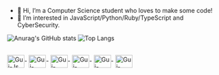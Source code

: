 - 👋 Hi, I’m a Computer Science student who loves to make some code!
- 👀 I’m interested in JavaScript/Python/Ruby/TypeScript and CyberSecurity.

![Anurag's GitHub stats](https://github-readme-stats.vercel.app/api?username=guilhermejuliao&show_icons=true&theme=radical)
![Top Langs](https://github-readme-stats.vercel.app/api/top-langs/?username=guilhermejuliao&theme=radical&hide_progress=true)
 
 <div style="display: inline_block"><br>
 <img align="center" alt="Gui-Js" height="30" width="40" src="https://cdn.jsdelivr.net/gh/devicons/devicon/icons/javascript/javascript-original.svg">-
 <img align="center" alt="Gui-HTML" height="30" width="40" src="https://cdn.jsdelivr.net/gh/devicons/devicon/icons/html5/html5-original.svg">-
 <img align="center" alt="Gui-CSS" height="30" width="40" src="https://cdn.jsdelivr.net/gh/devicons/devicon/icons/css3/css3-original.svg">-
 <img align="center" alt="Gui-Python" height="30" width="40" src="https://cdn.jsdelivr.net/gh/devicons/devicon/icons/python/python-original.svg">-
 <img align="center" alt="Gui-Ruby" height="30" width="40" src="https://cdn.jsdelivr.net/gh/devicons/devicon/icons/ruby/ruby-original.svg">-
 <img align="center" alt="Gui-Type" height="30" width="40" src="https://cdn.jsdelivr.net/gh/devicons/devicon/icons/typescript/typescript-original.svg"/>
 </div>
  
 
        
                       
          
